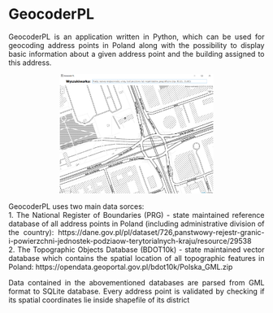 # GeocoderPL
<p align="justify">
GeocoderPL is an application written in Python, which can be used for geocoding address points in Poland along with the possibility to display basic information about a given address point and the building assigned to this address. </p>

<p align="center">
  <img width=60% height=60% src="/imgs/GeocoderPL.png"/>
</p>

<p align="justify">
GeocoderPL uses two main data sorces: <br>
  1. The National Register of Boundaries (PRG) - state maintained reference database of all address points in Poland (including administrative division of the country): https://dane.gov.pl/pl/dataset/726,panstwowy-rejestr-granic-i-powierzchni-jednostek-podziaow-terytorialnych-kraju/resource/29538 <br>
  2. The Topographic Objects Database (BDOT10k) -  state maintained vector database which contains the spatial location of all topographic features in Poland: https://opendata.geoportal.gov.pl/bdot10k/Polska_GML.zip </p>
  
<p align="justify">
Data contained in the abovementioned databases are parsed from GML format to SQLite database. Every address point is validated by checking if its spatial coordinates lie inside shapefile of its district
</p>
